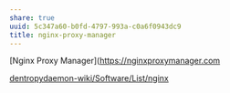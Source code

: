 ```yaml
---
share: true
uuid: 5c347a60-b0fd-4797-993a-c0a6f0943dc9
title: nginx-proxy-manager
---
```

[Nginx Proxy Manager](https://nginxproxymanager.com

[dentropydaemon-wiki/Software/List/nginx](/undefined)